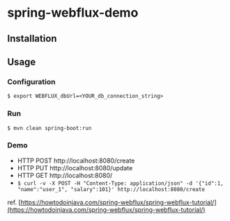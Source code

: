 # spring-webflux-demo

## Installation

## Usage

### Configuration

``` shell
$ export WEBFLUX_dbUrl=<YOUR_db_connection_string>
```

### Run

``` shell
$ mvn clean spring-boot:run
```

### Demo

* HTTP POST http://localhost:8080/create
* HTTP PUT http://localhost:8080/update
* HTTP GET http://localhost:8080/
* `$ curl -v -X POST -H "Content-Type: application/json" -d '{"id":1, "name":"user_1", "salary":101}' http://localhost:8080/create`

ref. [https://howtodoinjava.com/spring-webflux/spring-webflux-tutorial/](https://howtodoinjava.com/spring-webflux/spring-webflux-tutorial/)
